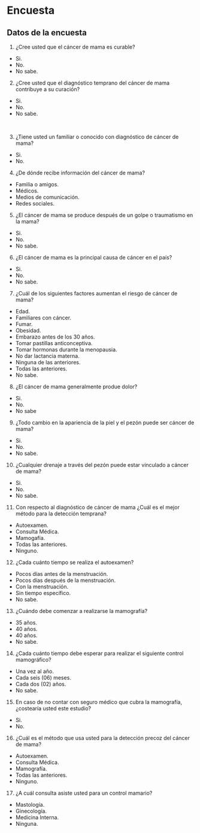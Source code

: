 # Encuesta

## Datos de la encuesta

1. ¿Cree usted que el cáncer de mama es curable?

- Si.
- No.
- No sabe.

2.  ¿Cree usted que el diagnóstico temprano del cáncer de mama contribuye a su curación?

- Si.
- No.
- No sabe.

<br>

3.  ¿Tiene usted un familiar o conocido con diagnóstico de cáncer de mama?

- Si.
- No.

4.  ¿De dónde recibe información del cáncer de mama?

- Familia o amigos.
- Médicos.
- Medios de comunicación.
- Redes sociales.

5.  ¿El cáncer de mama se produce después de un golpe o traumatismo en la mama?

- Si.
- No.
- No sabe.

6.  ¿El cáncer de mama es la principal causa de cáncer en el país?

- Si.
- No.
- No sabe.

7.  ¿Cuál de los siguientes factores aumentan el riesgo de cáncer de mama?

- Edad.
- Familiares con cáncer.
- Fumar.
- Obesidad.
- Embarazo antes de los 30 años.
- Tomar pastillas anticonceptiva.
- Tomar hormonas durante la menopausia.
- No dar lactancia materna.
- Ninguna de las anteriores.
- Todas las anteriores.
- No sabe.

8.  ¿El cáncer de mama generalmente produe dolor?

- Si.
- No.
- No sabe

9.  ¿Todo cambio en la apariencia de la piel y el pezón puede ser cáncer de mama?

- Si.
- No.
- No sabe.

10. ¿Cualquier drenaje a través del pezón puede estar vinculado a cáncer de mama?

- Si.
- No.
- No sabe.

11. Con respecto al diagnóstico de cáncer de mama ¿Cuál es el mejor método para la detección temprana?

- Autoexamen.
- Consulta Médica.
- Mamogafía.
- Todas las anteriores.
- Ninguno.

12. ¿Cada cuánto tiempo se realiza el autoexamen?

- Pocos días antes de la menstruación.
- Pocos días después de la menstruación.
- Con la menstruación.
- Sin tiempo específico.
- No sabe.

13. ¿Cuándo debe comenzar a realizarse la mamografía?

- 35 años.
- 40 años.
- 40 años.
- No sabe.

14. ¿Cada cuánto tiempo debe esperar para realizar el siguiente control mamográfico?

- Una vez al año.
- Cada seis (06) meses.
- Cada dos (02) años.
- No sabe.

15. En caso de no contar con seguro médico que cubra la mamografía, ¿costearía usted este estudio?

- Si.
- No.

16. ¿Cuál es el método que usa usted para la detección precoz del cáncer de mama?

- Autoexamen.
- Consulta Médica.
- Mamografía.
- Todas las anteriores.
- Ninguno.

17. ¿A cuál consulta asiste usted para un control mamario?

- Mastología.
- Ginecología.
- Medicina Interna.
- Ninguna.

